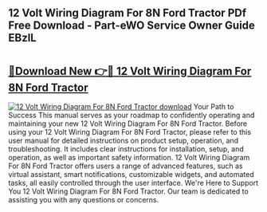 ## 12 Volt Wiring Diagram For 8N Ford Tractor PDf Free Download - Part-eWO Service Owner Guide EBzlL

# <h2><a href="http://dfmdh1.blite.top/?on=12+Volt+Wiring+Diagram+For+8N+Ford+Tractor">🔗Download New 👉🔴 12 Volt Wiring Diagram For 8N Ford Tractor</a></h2>

[![12 Volt Wiring Diagram For 8N Ford Tractor download](https://i.imgur.com/lujVjoI.png)](http://dfmdh1.blite.top/?on=12+Volt+Wiring+Diagram+For+8N+Ford+Tractor)
Your Path to Success This manual serves as your roadmap to confidently operating and maintaining your new 12 Volt Wiring Diagram For 8N Ford Tractor. Before using your 12 Volt Wiring Diagram For 8N Ford Tractor, please refer to this user manual for detailed instructions on product setup, operation, and troubleshooting. It includes clear instructions for installation, setup, and operation, as well as important safety information. 12 Volt Wiring Diagram For 8N Ford Tractor offers users a range of advanced features, such as virtual assistant, smart notifications, customizable widgets, and automated tasks, all easily controlled through the user interface. We're Here to Support You 12 Volt Wiring Diagram For 8N Ford Tractor. Our team is dedicated to assisting you with any questions or concerns.
